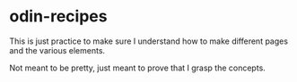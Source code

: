# odin-recipes

This is just practice to make sure I understand how to make different pages and the various elements.

Not meant to be pretty, just meant to prove that I grasp the concepts.